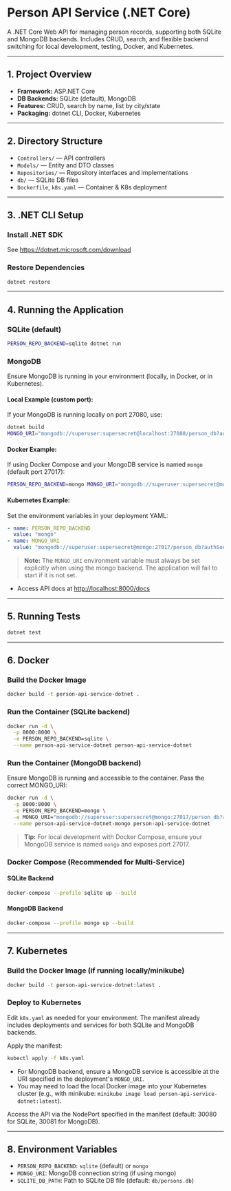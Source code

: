 # Person API Service (.NET Core)

A .NET Core Web API for managing person records, supporting both SQLite and MongoDB backends. Includes CRUD, search, and flexible backend switching for local development, testing, Docker, and Kubernetes.

---

## 1. Project Overview
- **Framework:** ASP.NET Core
- **DB Backends:** SQLite (default), MongoDB
- **Features:** CRUD, search by name, list by city/state
- **Packaging:** dotnet CLI, Docker, Kubernetes

---

## 2. Directory Structure
- `Controllers/` — API controllers
- `Models/` — Entity and DTO classes
- `Repositories/` — Repository interfaces and implementations
- `db/` — SQLite DB files
- `Dockerfile`, `k8s.yaml` — Container & K8s deployment

---

## 3. .NET CLI Setup

### Install .NET SDK
See https://dotnet.microsoft.com/download

### Restore Dependencies
```bash
dotnet restore
```

---

## 4. Running the Application

### SQLite (default)
```bash
PERSON_REPO_BACKEND=sqlite dotnet run
```

### MongoDB

Ensure MongoDB is running in your environment (locally, in Docker, or in Kubernetes).

#### Local Example (custom port):
If your MongoDB is running locally on port 27080, use:
```bash
dotnet build
MONGO_URI="mongodb://superuser:supersecret@localhost:27080/person_db?authSource=admin" PERSON_REPO_BACKEND=mongo dotnet run
```

#### Docker Example:
If using Docker Compose and your MongoDB service is named `mongo` (default port 27017):
```bash
PERSON_REPO_BACKEND=mongo MONGO_URI="mongodb://superuser:supersecret@mongo:27017/person_db?authSource=admin" dotnet run
```

#### Kubernetes Example:
Set the environment variables in your deployment YAML:
```yaml
- name: PERSON_REPO_BACKEND
  value: "mongo"
- name: MONGO_URI
  value: "mongodb://superuser:supersecret@mongo:27017/person_db?authSource=admin"
```

> **Note:** The `MONGO_URI` environment variable must always be set explicitly when using the mongo backend. The application will fail to start if it is not set.

- Access API docs at [http://localhost:8000/docs](http://localhost:8000/docs)

---

## 5. Running Tests

```bash
dotnet test
```

---

## 6. Docker

### Build the Docker Image
```bash
docker build -t person-api-service-dotnet .
```

### Run the Container (SQLite backend)
```bash
docker run -d \
  -p 8000:8000 \
  -e PERSON_REPO_BACKEND=sqlite \
  --name person-api-service-dotnet person-api-service-dotnet
```

### Run the Container (MongoDB backend)
Ensure MongoDB is running and accessible to the container. Pass the correct MONGO_URI:
```bash
docker run -d \
  -p 8000:8000 \
  -e PERSON_REPO_BACKEND=mongo \
  -e MONGO_URI="mongodb://superuser:supersecret@mongo:27017/person_db?authSource=admin" \
  --name person-api-service-dotnet-mongo person-api-service-dotnet
```

> **Tip:** For local development with Docker Compose, ensure your MongoDB service is named `mongo` and exposes port 27017.

### Docker Compose (Recommended for Multi-Service)

#### SQLite Backend
```bash
docker-compose --profile sqlite up --build
```

#### MongoDB Backend
```bash
docker-compose --profile mongo up --build
```

---

## 7. Kubernetes

### Build the Docker Image (if running locally/minikube)
```bash
docker build -t person-api-service-dotnet:latest .
```

### Deploy to Kubernetes

Edit `k8s.yaml` as needed for your environment. The manifest already includes deployments and services for both SQLite and MongoDB backends.

Apply the manifest:
```bash
kubectl apply -f k8s.yaml
```

- For MongoDB backend, ensure a MongoDB service is accessible at the URI specified in the deployment's `MONGO_URI`.
- You may need to load the local Docker image into your Kubernetes cluster (e.g., with minikube: `minikube image load person-api-service-dotnet:latest`).

Access the API via the NodePort specified in the manifest (default: 30080 for SQLite, 30081 for MongoDB).

---

## 8. Environment Variables
- `PERSON_REPO_BACKEND`: `sqlite` (default) or `mongo`
- `MONGO_URI`: MongoDB connection string (if using mongo)
- `SQLITE_DB_PATH`: Path to SQLite DB file (default: `db/persons.db`)
